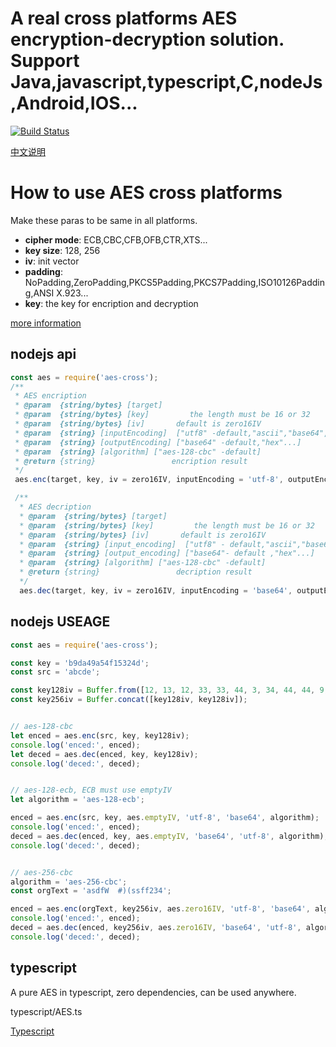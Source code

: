 # A real cross platforms AES encryption-decryption solution. Support Java,javascript,typescript,C,nodeJs,Android,IOS...
[![Build Status](https://travis-ci.org/keel/aes-cross.svg?branch=master)](https://travis-ci.org/keel/aes-cross)

[中文说明](https://github.com/keel/aes-cross/tree/master/info-cn)

# How to use AES cross platforms
Make these paras to be same in all platforms.

* **cipher mode**: ECB,CBC,CFB,OFB,CTR,XTS...
* **key size**: 128, 256
* **iv**: init vector
* **padding**: NoPadding,ZeroPadding,PKCS5Padding,PKCS7Padding,ISO10126Padding,ANSI X.923...
* **key**: the key for encription and decryption

[more information](https://github.com/keel/aes-cross/blob/master/AES.md)

## nodejs api
```javascript
const aes = require('aes-cross');
/**
 * AES encription
 * @param  {string/bytes} [target]
 * @param  {string/bytes} [key]         the length must be 16 or 32
 * @param  {string/bytes} [iv]       default is zero16IV
 * @param  {string} [inputEncoding]  ["utf8" -default,"ascii","base64","binary"...](https://nodejs.org/api/buffer.html#buffer_buffer)
 * @param  {string} [outputEncoding] ["base64" -default,"hex"...]
 * @param  {string} [algorithm] ["aes-128-cbc" -default]
 * @return {string}                 encription result
 */
 aes.enc(target, key, iv = zero16IV, inputEncoding = 'utf-8', outputEncoding = 'base64', algorithm = 'aes-128-cbc', autoPadding = true);

 /**
  * AES decription
  * @param  {string/bytes} [target]
  * @param  {string/bytes} [key]         the length must be 16 or 32
  * @param  {string/bytes} [iv]       default is zero16IV
  * @param  {string} [input_encoding]  ["utf8" - default,"ascii","base64","binary"...](https://nodejs.org/api/buffer.html#buffer_buffer)
  * @param  {string} [output_encoding] ["base64"- default ,"hex"...]
  * @param  {string} [algorithm] ["aes-128-cbc" -default]
  * @return {string}                 decription result
  */
  aes.dec(target, key, iv = zero16IV, inputEncoding = 'base64', outputEncoding = 'utf-8', algorithm = 'aes-128-cbc', autoPadding = true);

```

## nodejs USEAGE

```javascript
const aes = require('aes-cross');

const key = 'b9da49a54f15324d';
const src = 'abcde';

const key128iv = Buffer.from([12, 13, 12, 33, 33, 44, 3, 34, 44, 44, 9, 45, 28, 44, 22, 2]);
const key256iv = Buffer.concat([key128iv, key128iv]);


// aes-128-cbc
let enced = aes.enc(src, key, key128iv);
console.log('enced:', enced);
let deced = aes.dec(enced, key, key128iv);
console.log('deced:', deced);


// aes-128-ecb, ECB must use emptyIV
let algorithm = 'aes-128-ecb';

enced = aes.enc(src, key, aes.emptyIV, 'utf-8', 'base64', algorithm);
console.log('enced:', enced);
deced = aes.dec(enced, key, aes.emptyIV, 'base64', 'utf-8', algorithm);
console.log('deced:', deced);


// aes-256-cbc
algorithm = 'aes-256-cbc';
const orgText = 'asdfW  #)(ssff234';

enced = aes.enc(orgText, key256iv, aes.zero16IV, 'utf-8', 'base64', algorithm);
console.log('enced:', enced);
deced = aes.dec(enced, key256iv, aes.zero16IV, 'base64', 'utf-8', algorithm);
console.log('deced:', deced);

```


## typescript
A pure AES in typescript, zero dependencies, can be used anywhere.

typescript/AES.ts

[Typescript](https://github.com/keel/aes-cross/tree/master/typescript)



